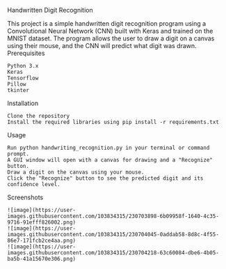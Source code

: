 Handwritten Digit Recognition

This project is a simple handwritten digit recognition program using a Convolutional Neural Network (CNN) built with Keras and trained on the MNIST dataset. The program allows the user to draw a digit on a canvas using their mouse, and the CNN will predict what digit was drawn.
Prerequisites

    Python 3.x
    Keras
    Tensorflow
    Pillow
    tkinter

Installation

    Clone the repository
    Install the required libraries using pip install -r requirements.txt

Usage

    Run python handwriting_recognition.py in your terminal or command prompt.
    A GUI window will open with a canvas for drawing and a "Recognize" button.
    Draw a digit on the canvas using your mouse.
    Click the "Recognize" button to see the predicted digit and its confidence level.
    
Screenshots

    ![image](https://user-images.githubusercontent.com/103834315/230703898-6b09958f-1640-4c35-9716-91efff826002.png)
    ![image](https://user-images.githubusercontent.com/103834315/230704045-0addab58-8d8c-4f55-86e7-171fcb2ce4aa.png)
    ![image](https://user-images.githubusercontent.com/103834315/230704218-63c60084-dbe6-4b05-ba5b-41a15670e306.png)
